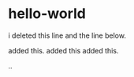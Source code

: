 # hello-world
i deleted this line
and the line below.





added this.
added this 
added this.


..
